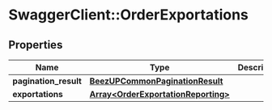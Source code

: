 # SwaggerClient::OrderExportations

## Properties
Name | Type | Description | Notes
------------ | ------------- | ------------- | -------------
**pagination_result** | [**BeezUPCommonPaginationResult**](BeezUPCommonPaginationResult.md) |  | [optional] 
**exportations** | [**Array&lt;OrderExportationReporting&gt;**](OrderExportationReporting.md) |  | [optional] 


